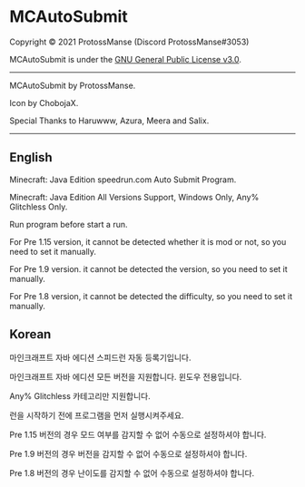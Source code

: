 # MCAutoSubmit

Copyright © 2021 ProtossManse (Discord ProtossManse#3053)

MCAutoSubmit is under the [GNU General Public License v3.0](https://github.com/ProtossManse/Auto-Submit/blob/main/LICENSE.txt).

---

MCAutoSubmit by ProtossManse.

Icon by ChobojaX.

Special Thanks to Haruwww, Azura, Meera and Salix.

---

## English

Minecraft: Java Edition speedrun.com Auto Submit Program.

Minecraft: Java Edition All Versions Support, Windows Only, Any% Glitchless Only.

Run program before start a run.

For Pre 1.15 version, it cannot be detected whether it is mod or not, so you need to set it manually.

For Pre 1.9 version. it cannot be detected the version, so you need to set it manually.

For Pre 1.8 version, it cannot be detected the difficulty, so you need to set it manually.

## Korean

마인크래프트 자바 에디션 스피드런 자동 등록기입니다.

마인크래프트 자바 에디션 모든 버전을 지원합니다. 윈도우 전용입니다.

Any% Glitchless 카테고리만 지원합니다.

런을 시작하기 전에 프로그램을 먼저 실행시켜주세요.

Pre 1.15 버전의 경우 모드 여부를 감지할 수 없어 수동으로 설정하셔야 합니다.

Pre 1.9 버전의 경우 버전을 감지할 수 없어 수동으로 설정하셔야 합니다.

Pre 1.8 버전의 경우 난이도를 감지할 수 없어 수동으로 설정하셔야 합니다.

